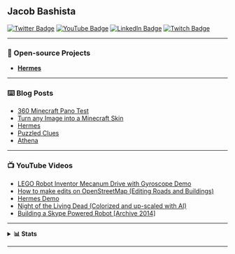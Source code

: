 ## Jacob Bashista

[![Twitter Badge](https://img.shields.io/badge/Twitter-00aced?style=for-the-badge&logo=twitter)](https://twitter.com/jacobbashista)
[![YouTube Badge](https://img.shields.io/badge/YouTube-red?style=for-the-badge&logo=youtube)](https://www.youtube.com/orangehaus)
[![LinkedIn Badge](https://img.shields.io/badge/LinkedIn-blue?style=for-the-badge&logo=linkedin)](https://www.linkedin.com/in/bashista)
[![Twitch Badge](https://img.shields.io/badge/Twitch-6441a5?style=for-the-badge&logo=twitch)](https://www.twitch.tv/tgb20)

---

### 📖 Open-source Projects

- [**Hermes**](https://github.com/tgb20/hermes)

---

### ⌨️ Blog Posts

<!-- BLOG-POST-LIST:START -->
- [360 Minecraft Pano Test](https://jacobbashista.com/360-pano-test/)
- [Turn any Image into a Minecraft Skin](https://jacobbashista.com/turn-any-image-into-a-minecraft-skin/)
- [Hermes](https://jacobbashista.com/hermes/)
- [Puzzled Clues](https://jacobbashista.com/puzzled-clues/)
- [Athena](https://jacobbashista.com/athena/)
<!-- BLOG-POST-LIST:END -->

---

### 📺 YouTube Videos

<!-- YOUTUBE:START -->
- [LEGO Robot Inventor Mecanum Drive with Gyroscope Demo](https://www.youtube.com/watch?v=fuX4eVji-vk)
- [How to make edits on OpenStreetMap (Editing Roads and Buildings)](https://www.youtube.com/watch?v=H6DcbNGV0TE)
- [Hermes Demo](https://www.youtube.com/watch?v=MuYF2eyRxBo)
- [Night of the Living Dead (Colorized and up-scaled with AI)](https://www.youtube.com/watch?v=X6akk05yblc)
- [Building a Skype Powered Robot [Archive 2014]](https://www.youtube.com/watch?v=0AnCygdy2ks)
<!-- YOUTUBE:END -->

---
<details>
<summary><b>📊 Stats</b></summary>
<img src="https://github-readme-stats.vercel.app/api?username=tgb20&show_icons=true">
<img src="https://github-readme-stats.vercel.app/api/top-langs/?username=tgb20&layout=compact">
</details>

---
